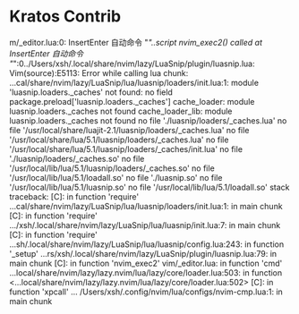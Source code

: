 # Kratos Contrib

m/_editor.lua:0: InsertEnter 自动命令 "*"..script nvim_exec2() called at InsertEnter 自动命令 "*":0../Users/xsh/.local/share/nvim/lazy/LuaSnip/plugin/luasnip.lua: Vim(source):E5113: Error while calling lua chunk: ...cal/share/nvim/lazy/LuaSnip/lua/luasnip/loaders/init.lua:1: module 'luasnip.loaders._caches' not found:
	no field package.preload['luasnip.loaders._caches']
cache_loader: module luasnip.loaders._caches not found
cache_loader_lib: module luasnip.loaders._caches not found
	no file './luasnip/loaders/_caches.lua'
	no file '/usr/local/share/luajit-2.1/luasnip/loaders/_caches.lua'
	no file '/usr/local/share/lua/5.1/luasnip/loaders/_caches.lua'
	no file '/usr/local/share/lua/5.1/luasnip/loaders/_caches/init.lua'
	no file './luasnip/loaders/_caches.so'
	no file '/usr/local/lib/lua/5.1/luasnip/loaders/_caches.so'
	no file '/usr/local/lib/lua/5.1/loadall.so'
	no file './luasnip.so'
	no file '/usr/local/lib/lua/5.1/luasnip.so'
	no file '/usr/local/lib/lua/5.1/loadall.so'
stack traceback:
	[C]: in function 'require'
	...cal/share/nvim/lazy/LuaSnip/lua/luasnip/loaders/init.lua:1: in main chunk
	[C]: in function 'require'
	.../xsh/.local/share/nvim/lazy/LuaSnip/lua/luasnip/init.lua:7: in main chunk
	[C]: in function 'require'
	...sh/.local/share/nvim/lazy/LuaSnip/lua/luasnip/config.lua:243: in function '_setup'
	...rs/xsh/.local/share/nvim/lazy/LuaSnip/plugin/luasnip.lua:79: in main chunk
	[C]: in function 'nvim_exec2'
	vim/_editor.lua: in function 'cmd'
	...local/share/nvim/lazy/lazy.nvim/lua/lazy/core/loader.lua:503: in function <...local/share/nvim/lazy/lazy.nvim/lua/lazy/core/loader.lua:502>
	[C]: in function 'xpcall'
	...
	/Users/xsh/.config/nvim/lua/configs/nvim-cmp.lua:1: in main chunk

